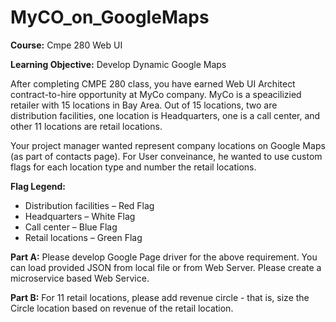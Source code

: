 # MyCO_on_GoogleMaps
**Course:** Cmpe 280 Web UI

**Learning Objective:** Develop Dynamic Google Maps

After completing CMPE 280 class, you have earned Web UI Architect contract-to-hire opportunity at MyCo company. MyCo is a speacilizied retailer with 15 locations in Bay Area. Out of 15 locations, two are distribution facilities, one location is Headquarters, one is a call center, and other 11 locations are retail locations.

Your project manager wanted represent company locations on Google Maps (as part of contacts page). For User conveinance, he wanted to use custom flags for each location type and number the retail locations.

**Flag Legend:**

* Distribution facilities – Red Flag
* Headquarters – White Flag
* Call center – Blue Flag
* Retail locations – Green Flag

**Part A:** Please develop Google Page driver for the above requirement. You can load provided JSON from local file or from Web Server. Please create a microservice based Web Service. 

**Part B:** For 11 retail locations, please add revenue circle - that is, size the Circle location based on revenue of the retail location.
